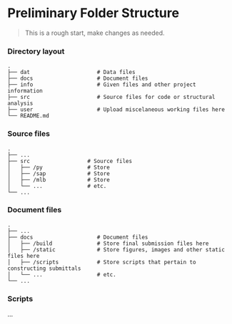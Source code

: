 Preliminary Folder Structure
============================

> This is a rough start, make changes as needed.

### Directory layout

    .
    ├── dat                     # Data files
    ├── docs                    # Document files
    ├── info                    # Given files and other project information
    ├── src                     # Source files for code or structural analysis
    ├── user                    # Upload miscelaneous working files here
    └── README.md


### Source files

    .
    ├── ...
    ├── src                  # Source files
    │   ├── /py              # Store 
    │   ├── /sap             # Store 
    │   ├── /mlb             # Store 
    │   └── ...              # etc.
    └── ...


### Document files

    .
    ├── ...
    ├── docs                    # Document files
    │   ├── /build              # Store final submission files here
    │   ├── /static             # Store figures, images and other static files here
    │   ├── /scripts            # Store scripts that pertain to constructing submittals
    │   └── ...                 # etc.
    └── ...


### Scripts

...
